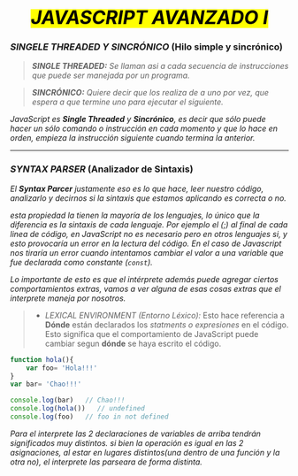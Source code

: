 <h1 align='center'></h1>
<h1 align='center'><mark><i><big>JAVASCRIPT AVANZADO I</big></i></mark></h1>
 
### _SINGELE THREADED Y SINCRÓNICO_ (Hilo simple y sincrónico)

>_**SINGLE THREADED:** Se llaman asi a cada secuencia de instrucciones que puede ser manejada por un programa._

>_**SINCRÓNICO:** Quiere decir que los realiza de a uno por vez, que espera a que termine uno para ejecutar el siguiente._

_JavaScript es **Single Threaded** y **Sincrónico**, es decir que sólo puede hacer un sólo comando o instrucción en cada momento y que lo hace en orden, empieza la instrucción siguiente cuando termina la anterior._

---
### _SYNTAX PARSER_ (Analizador de Sintaxis)

_El **Syntax Parcer** justamente eso es lo que hace, leer nuestro código, analizarlo y decirnos si la sintaxis que estamos aplicando es correcta o no._

_esta propiedad la tienen la mayoría de los lenguajes, lo único que la diferencia es la sintaxis de cada lenguaje. Por ejemplo el (;) al final de cada linea de código, en JavaScript no es necesario pero en otros lenguajes si, y esto provocaría un error en la lectura del código. En el caso de Javascript nos tiraría un error cuando intentamos cambiar el valor a una variable que fue declarada como constante (`const`)._

_Lo importante de esto es que el intérprete además puede agregar ciertos comportamientos extras, vamos a ver alguna de esas cosas extras que el interprete maneja por nosotros._

>* _LEXICAL ENVIRONMENT (Entorno Léxico):_ Esto hace referencia a  **Dónde** están declarados los _statments o expresiones_ en el código. Esto significa que el comportamiento de JavaScript puede cambiar segun **dónde** se haya escrito el código.

```javascript
function hola(){
    var foo= 'Hola!!!'
}
var bar= 'Chao!!!'

console.log(bar)   // Chao!!!
console.log(hola())   // undefined
console.log(foo)   // foo in not defined

```
_Para el interprete las 2 declaraciones de variables de arriba tendrán significados muy distintos. si bien la operación es igual en las 2 asignaciones, al estar en lugares distintos(una dentro de una función y la otra no), el interprete las parseara de forma distinta._

